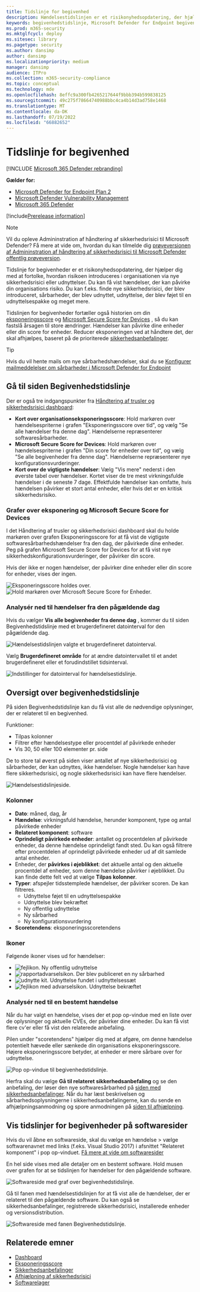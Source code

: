 ```yaml
---
title: Tidslinje for begivenhed
description: Hændelsestidslinjen er et risikonyhedsopdatering, der hjælper dig med at fortolke, hvordan risikoen introduceres i organisationen, og hvilke afhjælpninger der er sket for at reducere den.
keywords: begivenhedstidslinje, Microsoft Defender for Endpoint begivenhedstidslinje, Microsoft Defender for Endpoint tvm-begivenhedstidslinje, Håndtering af trusler og sikkerhedsrisici, Microsoft Defender for Endpoint
ms.prod: m365-security
ms.mktglfcycl: deploy
ms.sitesec: library
ms.pagetype: security
ms.author: dansimp
author: dansimp
ms.localizationpriority: medium
manager: dansimp
audience: ITPro
ms.collection: m365-security-compliance
ms.topic: conceptual
ms.technology: mde
ms.openlocfilehash: 8effc9a300fb4265217644f9bbb394b599838125
ms.sourcegitcommit: 49c275f78664740988bbc4ca4b14d3ad758e1468
ms.translationtype: MT
ms.contentlocale: da-DK
ms.lasthandoff: 07/19/2022
ms.locfileid: "66882652"
---
```

# <a name="event-timeline"></a>Tidslinje for begivenhed 

[!INCLUDE [Microsoft 365 Defender rebranding](../../includes/microsoft-defender.md)]

**Gælder for:**

- [Microsoft Defender for Endpoint Plan 2](https://go.microsoft.com/fwlink/?linkid=2154037)
- [Microsoft Defender Vulnerability Management](index.yml)
- [Microsoft 365 Defender](https://go.microsoft.com/fwlink/?linkid=2118804)

[!include[Prerelease information](../../includes/prerelease.md)]

>[!Note]
> Vil du opleve Admininstration af håndtering af sikkerhedsrisici til Microsoft Defender? Få mere at vide om, hvordan du kan tilmelde dig [prøveversionen af Admininstration af håndtering af sikkerhedsrisici til Microsoft Defender offentlig prøveversion](../defender-vulnerability-management/get-defender-vulnerability-management.md).

Tidslinje for begivenheder er et risikonyhedsopdatering, der hjælper dig med at fortolke, hvordan risikoen introduceres i organisationen via nye sikkerhedsrisici eller udnyttelser. Du kan få vist hændelser, der kan påvirke din organisations risiko. Du kan f.eks. finde nye sikkerhedsrisici, der blev introduceret, sårbarheder, der blev udnyttet, udnyttelse, der blev føjet til en udnyttelsespakke og meget mere.

Tidslinjen for begivenheder fortæller også historien om din [eksponeringsscore](tvm-exposure-score.md) og [Microsoft Secure Score for Devices](tvm-microsoft-secure-score-devices.md) , så du kan fastslå årsagen til store ændringer. Hændelser kan påvirke dine enheder eller din score for enheder. Reducer eksponeringen ved at håndtere det, der skal afhjælpes, baseret på de prioriterede [sikkerhedsanbefalinger](tvm-security-recommendation.md).

> [!TIP]
> Hvis du vil hente mails om nye sårbarhedshændelser, skal du se [Konfigurer mailmeddelelser om sårbarheder i Microsoft Defender for Endpoint](../defender-endpoint/configure-email-notifications.md)

## <a name="navigate-to-the-event-timeline-page"></a>Gå til siden Begivenhedstidslinje

Der er også tre indgangspunkter fra [Håndtering af trusler og sikkerhedsrisici dashboard](tvm-dashboard-insights.md):

- **Kort over organisationseksponeringsscore**: Hold markøren over hændelsespriterne i grafen "Eksponeringsscore over tid", og vælg "Se alle hændelser fra denne dag". Hændelserne repræsenterer softwaresårbarheder.
- **Microsoft Secure Score for Devices**: Hold markøren over hændelsespriterne i grafen "Din score for enheder over tid", og vælg "Se alle begivenheder fra denne dag". Hændelserne repræsenterer nye konfigurationsvurderinger.
- **Kort over de vigtigste hændelser**: Vælg "Vis mere" nederst i den øverste tabel over hændelser. Kortet viser de tre mest virkningsfulde hændelser i de seneste 7 dage. Effektfulde hændelser kan omfatte, hvis hændelsen påvirker et stort antal enheder, eller hvis det er en kritisk sikkerhedsrisiko.

### <a name="exposure-score-and-microsoft-secure-score-for-devices-graphs"></a>Grafer over eksponering og Microsoft Secure Score for Devices

I det Håndtering af trusler og sikkerhedsrisici dashboard skal du holde markøren over grafen Eksponeringsscore for at få vist de vigtigste softwaresårbarhedshændelser fra den dag, der påvirkede dine enheder. Peg på grafen Microsoft Secure Score for Devices for at få vist nye sikkerhedskonfigurationsvurderinger, der påvirker din score.

Hvis der ikke er nogen hændelser, der påvirker dine enheder eller din score for enheder, vises der ingen.

![Eksponeringsscore holdes over.](../../media/defender-vulnerability-management/tvm-event-timeline-device-hover360.png) 
![ Hold markøren over Microsoft Secure Score for Enheder.](../../media/defender-vulnerability-management/tvm-event-timeline-device-hover360.png)

### <a name="drill-down-to-events-from-that-day"></a>Analysér ned til hændelser fra den pågældende dag

Hvis du vælger **Vis alle begivenheder fra denne dag** , kommer du til siden Begivenhedstidslinje med et brugerdefineret datointerval for den pågældende dag.

![Hændelsestidslinjen valgte et brugerdefineret datointerval.](../../media/defender-vulnerability-management/tvm-event-timeline-drilldown.png)

Vælg **Brugerdefineret område** for at ændre datointervallet til et andet brugerdefineret eller et forudindstillet tidsinterval.

![Indstillinger for datointerval for hændelsestidslinje.](../../media/defender-vulnerability-management/tvm-event-timeline-dates.png)

## <a name="event-timeline-overview"></a>Oversigt over begivenhedstidslinje

På siden Begivenhedstidslinje kan du få vist alle de nødvendige oplysninger, der er relateret til en begivenhed.

Funktioner:

- Tilpas kolonner
- Filtrer efter hændelsestype eller procentdel af påvirkede enheder
- Vis 30, 50 eller 100 elementer pr. side

De to store tal øverst på siden viser antallet af nye sikkerhedsrisici og sårbarheder, der kan udnyttes, ikke hændelser. Nogle hændelser kan have flere sikkerhedsrisici, og nogle sikkerhedsrisici kan have flere hændelser.

![Hændelsestidslinjeside.](../../media/defender-vulnerability-management/tvm-event-timeline-overview-mixed-type.png)

### <a name="columns"></a>Kolonner

- **Dato**: måned, dag, år
- **Hændelse**: virkningsfuld hændelse, herunder komponent, type og antal påvirkede enheder
- **Relateret komponent**: software
- **Oprindeligt påvirkede enheder**: antallet og procentdelen af påvirkede enheder, da denne hændelse oprindeligt fandt sted. Du kan også filtrere efter procentdelen af oprindeligt påvirkede enheder ud af dit samlede antal enheder.
- Enheder, der **påvirkes i øjeblikket**: det aktuelle antal og den aktuelle procentdel af enheder, som denne hændelse påvirker i øjeblikket. Du kan finde dette felt ved at vælge **Tilpas kolonner**.
- **Typer**: afspejler tidsstemplede hændelser, der påvirker scoren. De kan filtreres.
  - Udnyttelse føjet til en udnyttelsespakke
  - Udnyttelse blev bekræftet
  - Ny offentlig udnyttelse
  - Ny sårbarhed
  - Ny konfigurationsvurdering
- **Scoretendens**: eksponeringsscoretendens

### <a name="icons"></a>Ikoner

Følgende ikoner vises ud for hændelser:

- ![fejlikon.](../../media/defender-vulnerability-management/tvm-black-bug-icon.png) Ny offentlig udnyttelse
- ![rapportadvarselsikon.](../../media/defender-vulnerability-management/report-warning-icon.png) Der blev publiceret en ny sårbarhed
- ![udnytte kit.](../../media/defender-vulnerability-management/bug-lightning-icon2.png) Udnyttelse fundet i udnyttelsessæt
- ![fejlikon med advarselsikon.](../../media/defender-vulnerability-management/bug-caution-icon2.png) Udnyttelse bekræftet

### <a name="drill-down-to-a-specific-event"></a>Analysér ned til en bestemt hændelse

Når du har valgt en hændelse, vises der et pop op-vindue med en liste over de oplysninger og aktuelle CVEs, der påvirker dine enheder. Du kan få vist flere cv'er eller få vist den relaterede anbefaling.

Pilen under "scoretendens" hjælper dig med at afgøre, om denne hændelse potentielt hævede eller sænkede din organisations eksponeringsscore. Højere eksponeringsscore betyder, at enheder er mere sårbare over for udnyttelse.

![Pop op-vindue til begivenhedstidslinje.](../../media/defender-vulnerability-management/tvm-event-timeline-flyout500.png)

Herfra skal du vælge **Gå til relateret sikkerhedsanbefaling** og se den anbefaling, der løser den nye softwaresårbarhed på [siden med sikkerhedsanbefalinger](tvm-security-recommendation.md). Når du har læst beskrivelsen og sårbarhedsoplysningerne i sikkerhedsanbefalingerne, kan du sende en afhjælpningsanmodning og spore anmodningen på [siden til afhjælpning](tvm-remediation.md).

## <a name="view-event-timelines-in-software-pages"></a>Vis tidslinjer for begivenheder på softwaresider

Hvis du vil åbne en softwareside, skal du vælge en hændelse > vælge softwarenavnet med links (f.eks. Visual Studio 2017) i afsnittet "Relateret komponent" i pop op-vinduet. [Få mere at vide om softwaresider](tvm-software-inventory.md#software-pages)

En hel side vises med alle detaljer om en bestemt software. Hold musen over grafen for at se tidslinjen for hændelser for den pågældende software.

![Softwareside med graf over begivenhedstidslinje.](../../media/defender-vulnerability-management/tvm-event-timeline-software2.png)

Gå til fanen med hændelsestidslinjen for at få vist alle de hændelser, der er relateret til den pågældende software. Du kan også se sikkerhedsanbefalinger, registrerede sikkerhedsrisici, installerede enheder og versionsdistribution.

![Softwareside med fanen Begivenhedstidslinje.](../../media/defender-vulnerability-management/tvm-event-timeline-software-pages.png)

## <a name="related-topics"></a>Relaterede emner

- [Dashboard](tvm-dashboard-insights.md)
- [Eksponeringsscore](tvm-exposure-score.md)
- [Sikkerhedsanbefalinger](tvm-security-recommendation.md)
- [Afhjælpning af sikkerhedsrisici](tvm-remediation.md)
- [Softwarelager](tvm-software-inventory.md)
